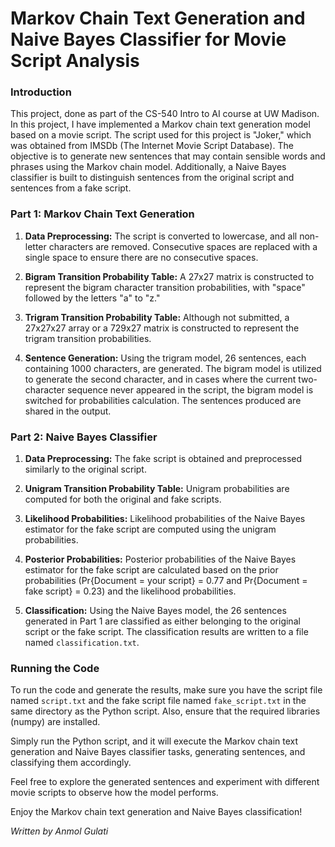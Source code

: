# Markov Chain Text Generation and Naive Bayes Classifier for Movie Script Analysis

### Introduction
This project, done as part of the CS-540 Intro to AI course at UW Madison. In this project, I have implemented a Markov chain text generation model based on a movie script. The script used for this project is "Joker," which was obtained from IMSDb (The Internet Movie Script Database). The objective is to generate new sentences that may contain sensible words and phrases using the Markov chain model. Additionally, a Naive Bayes classifier is built to distinguish sentences from the original script and sentences from a fake script.

### Part 1: Markov Chain Text Generation
1. **Data Preprocessing:** The script is converted to lowercase, and all non-letter characters are removed. Consecutive spaces are replaced with a single space to ensure there are no consecutive spaces.

2. **Bigram Transition Probability Table:** A 27x27 matrix is constructed to represent the bigram character transition probabilities, with "space" followed by the letters "a" to "z."

3. **Trigram Transition Probability Table:** Although not submitted, a 27x27x27 array or a 729x27 matrix is constructed to represent the trigram transition probabilities. 

4. **Sentence Generation:** Using the trigram model, 26 sentences, each containing 1000 characters, are generated. The bigram model is utilized to generate the second character, and in cases where the current two-character sequence never appeared in the script, the bigram model is switched for probabilities calculation. The sentences produced are shared in the output.

### Part 2: Naive Bayes Classifier
1. **Data Preprocessing:** The fake script is obtained and preprocessed similarly to the original script.

2. **Unigram Transition Probability Table:** Unigram probabilities are computed for both the original and fake scripts.

3. **Likelihood Probabilities:** Likelihood probabilities of the Naive Bayes estimator for the fake script are computed using the unigram probabilities.

4. **Posterior Probabilities:** Posterior probabilities of the Naive Bayes estimator for the fake script are calculated based on the prior probabilities (Pr{Document = your script} = 0.77 and Pr{Document = fake script} = 0.23) and the likelihood probabilities.

5. **Classification:** Using the Naive Bayes model, the 26 sentences generated in Part 1 are classified as either belonging to the original script or the fake script. The classification results are written to a file named `classification.txt`.

### Running the Code
To run the code and generate the results, make sure you have the script file named `script.txt` and the fake script file named `fake_script.txt` in the same directory as the Python script. Also, ensure that the required libraries (numpy) are installed.

Simply run the Python script, and it will execute the Markov chain text generation and Naive Bayes classifier tasks, generating sentences, and classifying them accordingly.

Feel free to explore the generated sentences and experiment with different movie scripts to observe how the model performs.

Enjoy the Markov chain text generation and Naive Bayes classification!

*Written by Anmol Gulati*
